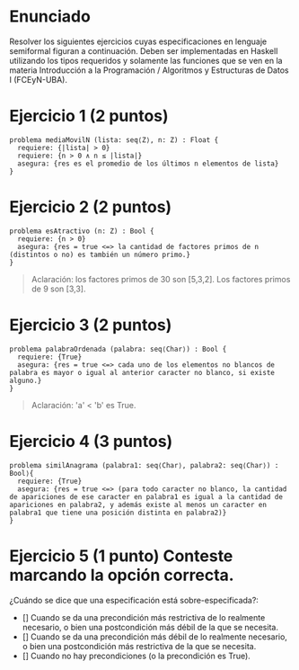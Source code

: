 # Enunciado

Resolver los siguientes ejercicios cuyas especificaciones en lenguaje semiformal figuran a continuación. Deben ser implementadas en Haskell utilizando los tipos requeridos y solamente las funciones que se ven en la materia Introducción a la Programación / Algoritmos y Estructuras de Datos I (FCEyN-UBA).
# Ejercicio 1 (2 puntos)
```
problema mediaMovilN (lista: seq⟨Z⟩, n: Z) : Float {
  requiere: {|lista| > 0}
  requiere: {n > 0 ∧ n ≤ |lista|}
  asegura: {res es el promedio de los últimos n elementos de lista}
}
```

# Ejercicio 2 (2 puntos)

```
problema esAtractivo (n: Z) : Bool {
  requiere: {n > 0}
  asegura: {res = true <=> la cantidad de factores primos de n (distintos o no) es también un número primo.}
}
```
> Aclaración: los factores primos de 30 son [5,3,2]. Los factores primos de 9 son [3,3].

# Ejercicio 3 (2 puntos)
```
problema palabraOrdenada (palabra: seq⟨Char⟩) : Bool {
  requiere: {True}
  asegura: {res = true <=> cada uno de los elementos no blancos de palabra es mayor o igual al anterior caracter no blanco, si existe alguno.}
}
```

> Aclaración: 'a' < 'b' es True.

# Ejercicio 4 (3 puntos)
```
problema similAnagrama (palabra1: seq⟨Char⟩, palabra2: seq⟨Char⟩) : Bool⟩{
  requiere: {True}
  asegura: {res = true <=> (para todo caracter no blanco, la cantidad de apariciones de ese caracter en palabra1 es igual a la cantidad de apariciones en palabra2, y además existe al menos un caracter en palabra1 que tiene una posición distinta en palabra2)}
}
```

# Ejercicio 5 (1 punto) Conteste marcando la opción correcta. 
¿Cuándo se dice que una especificación está sobre-especificada?:
- [] Cuando se da una precondición más restrictiva de lo realmente necesario, o bien una postcondición más débil de la que se necesita.
- [] Cuando se da una precondición más débil de lo realmente necesario, o bien una postcondición más restrictiva de la que se necesita.
- [] Cuando no hay precondiciones (o la precondición es True).

